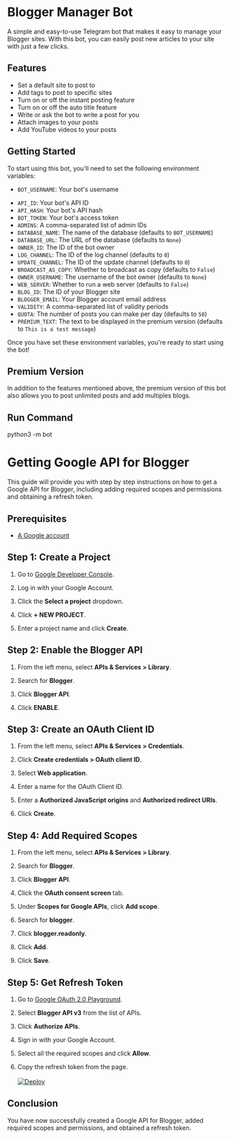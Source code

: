 <div class="flex flex-grow flex-col gap-3">
<div class="min-h-[20px] flex flex-col items-start gap-4 whitespace-pre-wrap flex flex-row gap-2 text-red-500">
   <div class="text-red-500 markdown prose w-full break-words dark:prose-invert dark">
      <h1>Blogger Manager Bot</h1>
      <p>A simple and easy-to-use Telegram bot that makes it easy to manage your Blogger sites. With this bot, you can easily post new articles to your site with just a few clicks.</p>
      <h2>Features</h2>
      <ul>
         <li>Set a default site to post to</li>
         <li>Add tags to post to specific sites</li>
         <li>Turn on or off the instant posting feature</li>
         <li>Turn on or off the auto title feature</li>
         <li>Write or ask the bot to write a post for you</li>
         <li>Attach images to your posts</li>
         <li>Add YouTube videos to your posts</li>
      </ul>
      <h2>Getting Started</h2>
      <p>To start using this bot, you'll need to set the following environment variables:</p>
      <ul>
         <li><code>BOT_USERNAME</code>: Your bot's username</li>
      </ul>
   </div>
</div>
<div class="min-h-[20px] flex flex-col items-start gap-4 whitespace-pre-wrap">
<div class="markdown prose w-full break-words dark:prose-invert dark">
<ul>
   <li><code>API_ID</code>: Your bot's API ID</li>
   <li><code>API_HASH</code>: Your bot's API hash</li>
   <li><code>BOT_TOKEN</code>: Your bot's access token</li>
   <li><code>ADMINS</code>: A comma-separated list of admin IDs</li>
   <li><code>DATABASE_NAME</code>: The name of the database (defaults to <code>BOT_USERNAME</code>)</li>
   <li><code>DATABASE_URL</code>: The URL of the database (defaults to <code>None</code>)</li>
   <li><code>OWNER_ID</code>: The ID of the bot owner</li>
   <li><code>LOG_CHANNEL</code>: The ID of the log channel (defaults to <code>0</code>)</li>
   <li><code>UPDATE_CHANNEL</code>: The ID of the update channel (defaults to <code>0</code>)</li>
   <li><code>BROADCAST_AS_COPY</code>: Whether to broadcast as copy (defaults to <code>False</code>)</li>
   <li><code>OWNER_USERNAME</code>: The username of the bot owner (defaults to <code>None</code>)</li>
   <li><code>WEB_SERVER</code>: Whether to run a web server (defaults to <code>False</code>)</li>
   <li><code>BLOG_ID</code>: The ID of your Blogger site</li>
   <li><code>BLOGGER_EMAIL</code>: Your Blogger account email address</li>
   <li><code>VALIDITY</code>: A comma-separated list of validity periods</li>
   <li><code>QUOTA</code>: The number of posts you can make per day (defaults to <code>50</code>)</li>
   <li><code>PREMIUM_TEXT</code>: The text to be displayed in the premium version (defaults to <code>This is a test message</code>)</li>
</ul>
<p>Once you have set these environment variables, you're ready to start using the bot!</p>
<h2>Premium Version</h2>
<p>In addition to the features mentioned above, the premium version of this bot also allows you to post unlimited posts and add multiples blogs.</p>

<h2>Run Command</h2>
<p>python3 -m bot</p>

# Getting Google API for Blogger

This guide will provide you with step by step instructions on how to get a Google API for Blogger, including adding required scopes and permissions and obtaining a refresh token.

## Prerequisites

* [A Google account](https://accounts.google.com/SignUp)

## Step 1: Create a Project

1. Go to [Google Developer Console](https://console.developers.google.com/).

2. Log in with your Google Account.

3. Click the **Select a project** dropdown.

4. Click **+ NEW PROJECT**.

5. Enter a project name and click **Create**.

## Step 2: Enable the Blogger API

1. From the left menu, select **APIs & Services > Library**.

2. Search for **Blogger**.

3. Click **Blogger API**.

4. Click **ENABLE**.

## Step 3: Create an OAuth Client ID

1. From the left menu, select **APIs & Services > Credentials**.

2. Click **Create credentials > OAuth client ID**.

3. Select **Web application**.

4. Enter a name for the OAuth Client ID.

5. Enter a **Authorized JavaScript origins** and **Authorized redirect URIs**.

6. Click **Create**.

## Step 4: Add Required Scopes

1. From the left menu, select **APIs & Services > Library**.

2. Search for **Blogger**.

3. Click **Blogger API**.

4. Click the **OAuth consent screen** tab.

5. Under **Scopes for Google APIs**, click **Add scope**.

6. Search for **blogger**.

7. Click **blogger.readonly**.

8. Click **Add**.

9. Click **Save**.

## Step 5: Get Refresh Token

1. Go to [Google OAuth 2.0 Playground](https://developers.google.com/oauthplayground/).

2. Select **Blogger API v3** from the list of APIs.

3. Click **Authorize APIs**.

4. Sign in with your Google Account.

5. Select all the required scopes and click **Allow**.

6. Copy the refresh token from the page.</br></br>
[![Deploy](https://www.herokucdn.com/deploy/button.svg)](https://heroku.com/deploy)

## Conclusion

You have now successfully created a Google API for Blogger, added required scopes and permissions, and obtained a refresh token.
